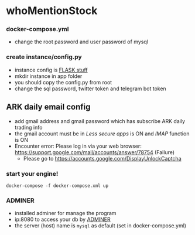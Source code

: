 # whoMentionStock

### docker-compose.yml
- change the root password and user password of mysql

### create instance/config.py
- instance config is [FLASK stuff](https://flask.palletsprojects.com/en/1.1.x/config/)
- mkdir instance in app folder
- you should copy the config.py from root 
- change the sql password, twitter token and telegram bot token 

## ARK daily email config
- add gmail address and gmail password which has subscribe ARK daily trading info
- the gmail account must be in *Less secure apps* is ON and *IMAP* function is ON
- Encounter error: Please log in via your web browser: https://support.google.com/mail/accounts/answer/78754 (Failure)
    - Please go to https://accounts.google.com/DisplayUnlockCaptcha

### start your engine!
`docker-compose -f docker-compose.xml up`

### ADMINER
- installed adminer for manage the program
- ip:8080 to access your db by [ADMINER](https://www.adminer.org/)
- the server (host) name is `mysql` as default (set in docker-compose.yml)
